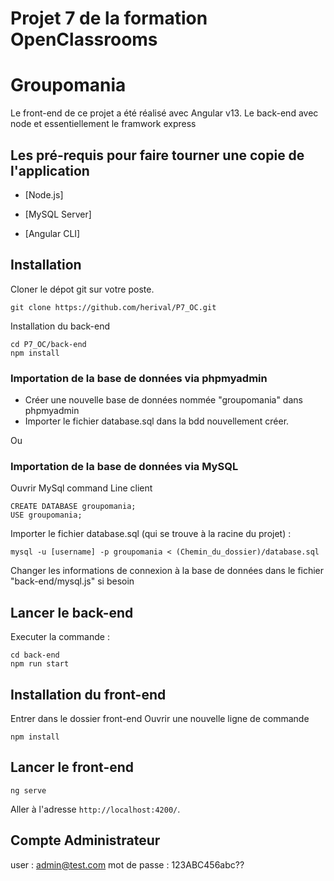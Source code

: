 # Projet 7 de la formation OpenClassrooms
# Groupomania

Le front-end de ce projet a été réalisé avec Angular v13.
Le back-end avec node et essentiellement le framwork express

## Les pré-requis pour faire tourner une copie de l'application

- [Node.js]

- [MySQL Server]

- [Angular CLI]


## Installation

Cloner le dépot git sur votre poste.

```Shell
git clone https://github.com/herival/P7_OC.git
```

Installation du back-end

```Shell 
cd P7_OC/back-end
npm install
```


### Importation de la base de données via phpmyadmin

* Créer une nouvelle base de données nommée "groupomania" dans phpmyadmin
* Importer le fichier database.sql dans la bdd nouvellement créer. 

Ou

### Importation de la base de données via MySQL

Ouvrir MySql command Line client

```Shell
CREATE DATABASE groupomania;
USE groupomania;
```

Importer le fichier database.sql (qui se trouve à la racine du projet) :
```Shell
mysql -u [username] -p groupomania < (Chemin_du_dossier)/database.sql
```

Changer les informations de connexion à la base de données dans le fichier "back-end/mysql.js" si besoin


## Lancer le back-end

Executer la commande :

```Shell
cd back-end
npm run start
```

## Installation du front-end

Entrer dans le dossier front-end
Ouvrir une nouvelle ligne de commande

```Shell
npm install
```
## Lancer le front-end
```Shell
ng serve
```


Aller à l'adresse `http://localhost:4200/`.

## Compte Administrateur
user : admin@test.com
mot de passe : 123ABC456abc??


